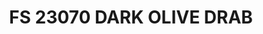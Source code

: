 ---
layout: product
title: "FS 23070 DARK OLIVE DRAB"
price: "300" 
desc: "Akrilna boja 17mL"
img_path: "/assets/img/A.MIG-0237.webp"
brand: "AMMO"
available: false
special_offer: false
new: false
soon: false
cat: "020000"
subcat: "020100"
subsubcat: "020101"
sifra: "A.MIG-0237"
popular: false
spec: false
---